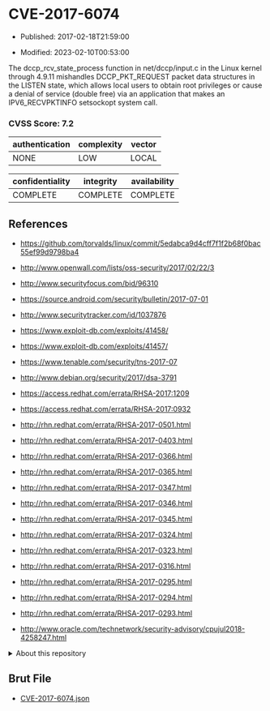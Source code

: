 # CVE-2017-6074

- Published: 2017-02-18T21:59:00

- Modified: 2023-02-10T00:53:00

The dccp_rcv_state_process function in net/dccp/input.c in the Linux kernel through 4.9.11 mishandles DCCP_PKT_REQUEST packet data structures in the LISTEN state, which allows local users to obtain root privileges or cause a denial of service (double free) via an application that makes an IPV6_RECVPKTINFO setsockopt system call.

### CVSS Score: **7.2**

| authentication | complexity | vector |
| --- | --- | --- |
| NONE | LOW | LOCAL |

| confidentiality | integrity | availability |
| --- | --- | --- |
| COMPLETE | COMPLETE | COMPLETE |

## References

* https://github.com/torvalds/linux/commit/5edabca9d4cff7f1f2b68f0bac55ef99d9798ba4

* http://www.openwall.com/lists/oss-security/2017/02/22/3

* http://www.securityfocus.com/bid/96310

* https://source.android.com/security/bulletin/2017-07-01

* http://www.securitytracker.com/id/1037876

* https://www.exploit-db.com/exploits/41458/

* https://www.exploit-db.com/exploits/41457/

* https://www.tenable.com/security/tns-2017-07

* http://www.debian.org/security/2017/dsa-3791

* https://access.redhat.com/errata/RHSA-2017:1209

* https://access.redhat.com/errata/RHSA-2017:0932

* http://rhn.redhat.com/errata/RHSA-2017-0501.html

* http://rhn.redhat.com/errata/RHSA-2017-0403.html

* http://rhn.redhat.com/errata/RHSA-2017-0366.html

* http://rhn.redhat.com/errata/RHSA-2017-0365.html

* http://rhn.redhat.com/errata/RHSA-2017-0347.html

* http://rhn.redhat.com/errata/RHSA-2017-0346.html

* http://rhn.redhat.com/errata/RHSA-2017-0345.html

* http://rhn.redhat.com/errata/RHSA-2017-0324.html

* http://rhn.redhat.com/errata/RHSA-2017-0323.html

* http://rhn.redhat.com/errata/RHSA-2017-0316.html

* http://rhn.redhat.com/errata/RHSA-2017-0295.html

* http://rhn.redhat.com/errata/RHSA-2017-0294.html

* http://rhn.redhat.com/errata/RHSA-2017-0293.html

* http://www.oracle.com/technetwork/security-advisory/cpujul2018-4258247.html

<details>
<summary>About this repository</summary> 

  This repository is part of the project [Live Hack CVE](https://github.com/Live-Hack-CVE). Main website can be found [www.live-hack.org](https://www.live-hack.org) 
  
  Made by [Sn0wAlice](https://github.com/Sn0wAlice) for the people that care about security and need to have a feed of the latest CVEs. Hope you enjoy it, don't forget to star the repo and follow me on [Twitter](https://twitter.com/Sn0wAlice) and [Github](https://github.com/Sn0wAlice). And that is my [personnal website](https://www.alice-snow.me/)

  - [Home Page](https://github.com/Live-Hack-CVE)
  - [Framework](https://github.com/Live-Hack-CVE/cve-framework)
  - [CVE database](https://github.com/Live-Hack-CVE/full_database)
  - [Changelog](https://github.com/Live-Hack-CVE/Changelog)
</details>

## Brut File

* [CVE-2017-6074.json](https://raw.githubusercontent.com/Live-Hack-CVE/full_database/main/cves/2017/CVE-2017-6074.json)

